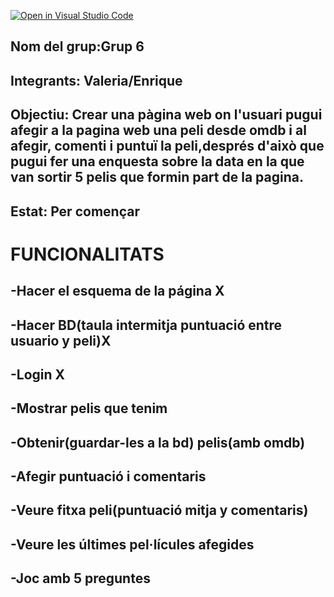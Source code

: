 [![Open in Visual Studio Code](https://classroom.github.com/assets/open-in-vscode-f059dc9a6f8d3a56e377f745f24479a46679e63a5d9fe6f495e02850cd0d8118.svg)](https://classroom.github.com/online_ide?assignment_repo_id=6494321&assignment_repo_type=AssignmentRepo)

 
## Nom del grup:Grup 6
## Integrants: Valeria/Enrique 
## Objectiu: Crear una pàgina web on l'usuari pugui afegir a la pagina web una peli desde omdb i al afegir, comenti i puntuï la peli,després d'això que pugui fer una enquesta sobre la data en la que van sortir 5 pelis que formin part de la pagina. 
## Estat: Per començar

# FUNCIONALITATS
## -Hacer el esquema de la página X
## -Hacer BD(taula intermitja puntuació entre usuario y peli)X
## -Login X
## -Mostrar pelis que tenim
## -Obtenir(guardar-les a la bd) pelis(amb omdb) 
## -Afegir puntuació i comentaris 
## -Veure fitxa peli(puntuació mitja y comentaris)
## -Veure les últimes pel·lícules afegides
## -Joc amb 5 preguntes
